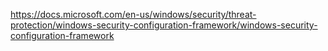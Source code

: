 https://docs.microsoft.com/en-us/windows/security/threat-protection/windows-security-configuration-framework/windows-security-configuration-framework
